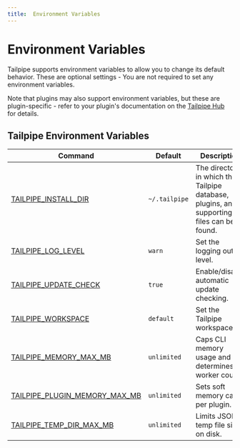 ```yaml
---
title:  Environment Variables
---
```


# Environment Variables

Tailpipe supports environment variables to allow you to change its default behavior.  These are optional settings - You are not required to set any environment variables.

Note that plugins may also support environment variables, but these are plugin-specific - refer to your plugin's documentation on the [Tailpipe Hub](https://hub.tailpipe.io/) for details.

## Tailpipe Environment Variables


| Command | Default | Description
|-|-|-
| [TAILPIPE_INSTALL_DIR](/docs/reference/env-vars/tailpipe_install_dir)| `~/.tailpipe` | The directory in which the Tailpipe database, plugins, and supporting files can be found.
| [TAILPIPE_LOG_LEVEL](/docs/reference/env-vars/tailpipe_log)  | `warn` | Set the logging output level.
| [TAILPIPE_UPDATE_CHECK](/docs/reference/env-vars/tailpipe_update_check)| `true` | Enable/disable automatic update checking.
| [TAILPIPE_WORKSPACE](/docs/reference/env-vars/tailpipe_workspace)  | `default` | Set the Tailpipe workspace.
| [TAILPIPE_MEMORY_MAX_MB](/docs/reference/env-vars/tailpipe_memory_max_mb) | `unlimited` | Caps CLI memory usage and determines worker count.
| [TAILPIPE_PLUGIN_MEMORY_MAX_MB](/docs/reference/env-vars/tailpipe_plugin_memory_max_mb) | `unlimited` |  Sets soft memory cap per plugin.
| [TAILPIPE_TEMP_DIR_MAX_MB](/docs/reference/env-vars/tailpipe_temp_dir_max_mb) | `unlimited` | Limits JSONL temp file size on disk.
